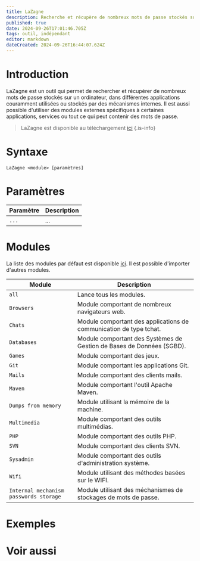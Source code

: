 ```yaml
---
title: LaZagne
description: Recherche et récupère de nombreux mots de passe stockés sur un ordinateur, dans différentes applications couramment utilisées ou stockés par des mécanismes internes.
published: true
date: 2024-09-26T17:01:46.705Z
tags: outil, indépendant
editor: markdown
dateCreated: 2024-09-26T16:44:07.624Z
---
```


# Introduction

LaZagne est un outil qui permet de rechercher et récupérer de nombreux mots de passe stockés sur un ordinateur, dans différentes applications couramment utilisées ou stockés par des mécanismes internes. Il est aussi possible d'utiliser des modules externes spécifiques à certaines applications, services ou tout ce qui peut contenir des mots de passe.

> LaZagne est disponible au téléchargement [ici](https://github.com/AlessandroZ/LaZagne)
{.is-info}

# Syntaxe

`LaZagne <module> [paramètres]`

# Paramètres

| Paramètre | Description |
| --------- | ----------- |
| `...`     | ...         |

# Modules

La liste des modules par défaut est disponible [ici](https://github.com/AlessandroZ/LaZagne?tab=readme-ov-file#supported-software). Il est possible d'importer d'autres modules.

| Module | Description |
| --------- | ----------- |
| `all`     | Lance tous les modules.        |
| `Browsers`     | Module comportant de nombreux navigateurs web.        |
| `Chats`     | Module comportant des applications de communication de type tchat.          |
| `Databases`     | Module comportant des Systèmes de Gestion de Bases de Données (SGBD).          |
| `Games`     | Module comportant des jeux.          |
| `Git`     | Module comportant les applications Git.          |
| `Mails`     | Module comportant des clients mails.          |
| `Maven`     | Module comportant l'outil Apache Maven.          |
| `Dumps from memory`     | Module utilisant la mémoire de la machine.        |
| `Multimedia`     | Module comportant des outils multimédias.        |
| `PHP`     | Module comportant des outils PHP.       |
| `SVN`     | Module comportant des clients SVN.       |
| `Sysadmin`     | Module comportant des outils d'administration système.          |
| `Wifi`     | Module utilisant des méthodes basées sur le WIFI.         |
| `Internal mechanism passwords storage`     | Module utilisant des méchanismes de stockages de mots de passe.          |

# Exemples

# Voir aussi
